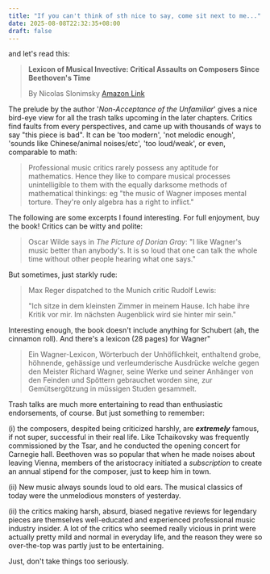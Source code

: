 ```yaml
---
title: "If you can't think of sth nice to say, come sit next to me..."
date: 2025-08-08T22:32:35+08:00
draft: false
---
```


and let's read this:

> **Lexicon of Musical Invective: Critical Assaults on Composers Since Beethoven's Time**
>
> By Nicolas Slonimsky [Amazon Link](https://www.amazon.com/dp/039332009X?ref_=cm_sw_r_ffobk_cp_ud_dp_MVVF0RT8SHB4FQEE7D6K_1&bestFormat=true)

The prelude by the author '*Non-Acceptance of the Unfamiliar*' gives a nice bird-eye view for all the trash talks upcoming in the later chapters. Critics find faults from every perspectives, and came up with thousands of ways to say "this piece is bad". It can be 'too modern', 'not melodic enough', 'sounds like Chinese/animal noises/etc', 'too loud/weak', or even, comparable to math:

> Professional music critics rarely possess any aptitude for mathematics. Hence they like to compare musical processes unintelligible to them with the equally darksome methods of mathematical thinkings: eg "the music of Wagner imposes mental torture. They're only algebra has a right to inflict."

The following are some excerpts I found interesting. For full enjoyment, buy the book! Critics can be witty and polite:

> Oscar Wilde says in *The Picture of Dorian Gray*: "I like Wagner's music better than anybody's. It is so loud that one can talk the whole time without other people hearing what one says."

But sometimes, just starkly rude:

> Max Reger dispatched to the Munich critic Rudolf Lewis:
>
> "Ich sitze in dem kleinsten Zimmer in meinem Hause. Ich habe ihre Kritik vor mir. Im nächsten Augenblick wird sie hinter mir sein."

Interesting enough, the book doesn't include anything for Schubert (ah, the cinnamon roll). And there's a lexicon (28 pages) for Wagner"

> Ein Wagner-Lexicon, Wörterbuch der Unhöflichkeit, enthaltend grobe, höhnende, gehässige und verleumderische Ausdrücke welche gegen den Meister Richard Wagner, seine Werke und seiner Anhänger von den Feinden und Spöttern gebrauchet worden sine, zur Gemütsergötzung in müssigen Studen gesammelt.

Trash talks are much more entertaining to read than enthusiastic endorsements, of course. But just something to remember: 

(i) the composers, despited being criticized harshly, are ***extremely*** famous, if not super, successful in their real life. Like Tchaikovsky was frequently commissioned by the Tsar, and he conducted the opening concert for Carnegie hall. Beethoven was so popular that  when he made noises about leaving Vienna, members of the aristocracy initiated a *subscription* to create an annual stipend for the composer, just to keep him in town. 

(ii) New music always sounds loud to old ears. The musical classics of today were the unmelodious monsters of yesterday.

(ii) the critics making harsh, absurd, biased negative reviews for legendary pieces are themselves well-educated and experienced professional music industry insider. A lot of the critics who seemed really vicious in print were actually pretty mild and normal in everyday life, and the reason they were so over-the-top was partly just to be entertaining.

Just, don't take things too seriously.
